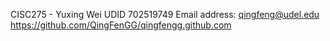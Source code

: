 CISC275 - Yuxing Wei
UDID 702519749 
Email address: qingfeng@udel.edu
<https://github.com/QingFenGG/qingfengg.github.com>
